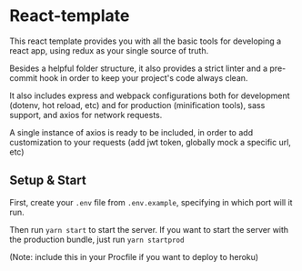 # React-template

This react template provides you with all the basic tools for developing a react app, using redux as your single source of truth.

Besides a helpful folder structure, it also provides a strict linter and a pre-commit hook in order to keep your project's code always clean.

It also includes express and webpack configurations both for development (dotenv, hot reload, etc) and for production (minification tools), sass support, and axios for network requests.

A single instance of axios is ready to be included, in order to add customization to your requests (add jwt token, globally mock a specific url, etc)

Setup & Start
---
First, create your `.env` file from `.env.example`, specifying in which port will it run.

Then run `yarn start` to start the server. If you want to start the server with the production bundle, just run `yarn startprod`

(Note: include this in your Procfile if you want to deploy to heroku)

